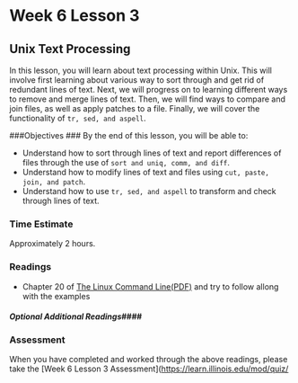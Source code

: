 # Week 6 Lesson 3 #
## Unix Text Processing ##

In this lesson, you will learn about text processing within Unix.  This will involve first learning about various way to sort through and get rid of redundant lines of text. Next, we will progress on to learning different ways to remove and merge lines of text.  Then, we will find ways to compare and join files, as well as apply patches to a file.  Finally, we will cover the functionality of ```tr, sed, and aspell```.

###Objectives ###
By the end of this lesson, you will be able to:

- Understand how to sort through lines of text and report differences of files through the use of ```sort and uniq, comm, and diff```.
- Understand how to modify lines of text and files using ```cut, paste, join, and patch```.
- Understand how to use ```tr, sed, and aspell``` to transform and check through lines of text.

### Time Estimate ###

Approximately 2 hours.

### Readings ####

- Chapter 20 of [The Linux Command Line(PDF)](http://sourceforge.net/projects/linuxcommand/?source=dlp) and try to follow allong with the examples

#### *Optional Additional Readings*####


### Assessment ###

When you have completed and worked through the above readings, please take the [Week 6 Lesson 3 Assessment](https://learn.illinois.edu/mod/quiz/
